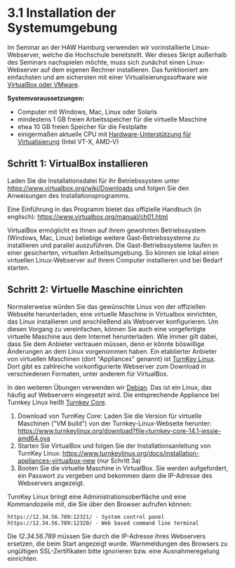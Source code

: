 # 3.1 Installation der Systemumgebung

Im Seminar an der HAW Hamburg verwenden wir vorinstallierte Linux-Webserver, welche die Hochschule bereitstellt. Wer dieses Skript außerhalb des Seminars nachspielen möchte, muss sich zunächst einen Linux-Webserver auf dem eigenen Rechner installieren. Das funktioniert am einfachsten und am sichersten mit einer Virtualisierungssoftware wie [VirtualBox oder VMware](http://www.pc-magazin.de/vergleich/vmware-virtualbox-virtualisierung-tool-test-gratis-kostenlos-2827888.html).

**Systemvoraussetzungen:**
* Computer mit Windows, Mac, Linux oder Solaris
* mindestens 1 GB freien Arbeitsspeicher für die virtuelle Maschine
* etwa 10 GB freien Speicher für die Festplatte
* einigermaßen aktuelle CPU mit [Hardware-Unterstützung für Virtualisierung](http://www.sysprobs.com/disable-enable-virtualization-technology-bios) (Intel VT-X, AMD-V)

## Schritt 1: VirtualBox installieren

Laden Sie die Installationsdatei für ihr Betriebssystem unter https://www.virtualbox.org/wiki/Downloads und folgen Sie den Anweisungen des Installationsprogramms.

Eine Einführung in das Programm bietet das offizielle Handbuch (in englisch): https://www.virtualbox.org/manual/ch01.html

VirtualBox ermöglicht es Ihnen auf ihrem gewohnten Betriebssystem (Windows, Mac, Linux) beliebige weitere Gast-Betriebssysteme zu installieren und parallel auszuführen. Die Gast-Betriebssysteme laufen in einer gesicherten, virtuellen Arbeitsumgebung. So können sie lokal einen virtuellen Linux-Webserver auf ihrem Computer installieren und bei Bedarf starten.

## Schritt 2: Virtuelle Maschine einrichten

Normalerweise würden Sie das gewünschte Linux von der offiziellen Webseite herunterladen, eine virtuelle Maschine in Virtualbox einrichten, das Linux installieren und anschließend als Webserver konfigurieren. Um diesen Vorgang zu vereinfachen, können Sie auch eine vorgefertigte virtuelle Maschine aus dem Internet herunterladen. Wie immer gilt dabei, dass Sie dem Anbieter vertrauen müssen, denn er könnte böswillige Änderungen an dem Linux vorgenommen haben. Ein etablierter Anbieter von virtuellen Maschinen (dort "Appliances" genannt) ist [TurnKey Linux](https://www.turnkeylinux.org/). Dort gibt es zahlreiche vorkonfigurierte Webserver zum Download in verschiedenen Formaten, unter anderem für VirtualBox.

In den weiteren Übungen verwenden wir [Debian](https://de.wikipedia.org/wiki/Debian). Das ist ein Linux, das häufig auf Webservern eingesetzt wird. Die entsprechende Appliance bei Turnkey Linux heißt [Turnkey Core](https://www.turnkeylinux.org/core).

1. Download von TurnKey Core: Laden Sie die Version für virtuelle Maschinen ("VM build") von der Turnkey-Linux-Webseite herunter: https://www.turnkeylinux.org/download?file=turnkey-core-14.1-jessie-amd64.ova
2. Starten Sie VirtualBox und folgen Sie der Installationsanleitung von TurnKey Linux: https://www.turnkeylinux.org/docs/installation-appliances-virtualbox-new (nur Schritt 3a)
3. Booten Sie die virtuelle Maschine in VirtualBox. Sie werden aufgefordert, ein Passwort zu vergeben und bekommen dann die IP-Adresse des Webservers angezeigt.

TurnKey Linux bringt eine Administrationsoberfläche und eine Kommandozeile mit, die Sie über den Browser aufrufen können:

    https://12.34.56.789:12321/ - System control panel
    https://12.34.56.789:12320/ - Web based command line terminal

Die *12.34.56.789* müssen Sie durch die IP-Adresse ihres Webservers ersetzen, die beim Start angezeigt wurde. Warnmeldungen des Browsers zu ungültigen SSL-Zertifikaten bitte ignorieren bzw. eine Ausnahmeregelung einrichten.